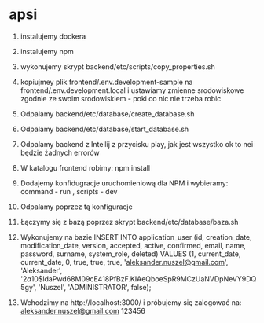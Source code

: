 # apsi

1. instalujemy dockera
2. instalujemy npm
3. wykonujemy skrypt backend/etc/scripts/copy_properties.sh
4. kopiujmey plik frontend/.env.development-sample na frontend/.env.development.local i ustawiamy zmienne srodowiskowe zgodnie ze swoim srodowiskiem - poki co nic nie trzeba robic
5. Odpalamy backend/etc/database/create_database.sh
6. Odpalamy backend/etc/database/start_database.sh
7. Odpalamy backend z Intellij z przycisku play, jak jest wszystko ok to nei będzie żadnych errorów
8. W katalogu frontend robimy: npm install
9. Dodajemy konfidugracje uruchomieniową dla NPM i wybieramy: command - run , scripts - dev
10. Odpalamy poprzez tą konfiguracje
11. Łączymy się z bazą poprzez skrypt backend/etc/database/baza.sh
12. Wykonujemy na bazie
    INSERT INTO application_user (id, creation_date, modification_date, version, accepted, active, confirmed, email, name,
    password, surname, system_role, deleted)
    VALUES (1, current_date, current_date, 0, true, true, true, 'aleksander.nuszel@gmail.com', 'Aleksander',
    '$2a$10$ldaPwd68M09cE418PfBzF.KIAeQboeSpR9MCzUaNVDpNeVY9DQ5gy', 'Nuszel', 'ADMINISTRATOR',
    false);
    
13. Wchodzimy na  http://localhost:3000/  i próbujemy się zalogować na: aleksander.nuszel@gmail.com 123456
